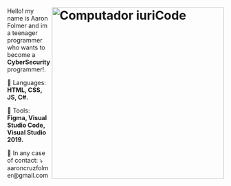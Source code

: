 # <img src="https://raw.githubusercontent.com/MicaelliMedeiros/micaellimedeiros/master/image/computer-illustration.png" min-width="400px" max-width="400px" width="400px" align="right" alt="Computador iuriCode">

<p align="left"> 
  Hello! my name is Aaron Folmer and im a teenager programmer who wants to become a <strong>CyberSecurity</strong> programmer!.
</p>

<p align="left">
  🦄 Languages: <strong>HTML, CSS, JS, C#.</strong>
</p>

<p align="left">
  💼 Tools: <strong>Figma, Visual Studio Code, Visual Studio 2019.</strong>
</p>

<p align="left">
  💌 In any case of contact: ⤵️ <br>
  aaroncruzfolmer@gmail.com </br>
</p>

